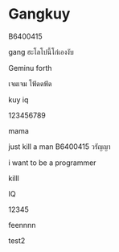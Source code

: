 # Gangkuy

B6400415

gang ฮะโลโบ๋นี้โก๋เองงับ

Geminu forth

เจมเจม โฟ้ดดฟ้ด

kuy iq

123456789

mama

just kill a man
B6400415 วรัญญา

i want to be a programmer

killl

IQ

12345

feennnn

test2